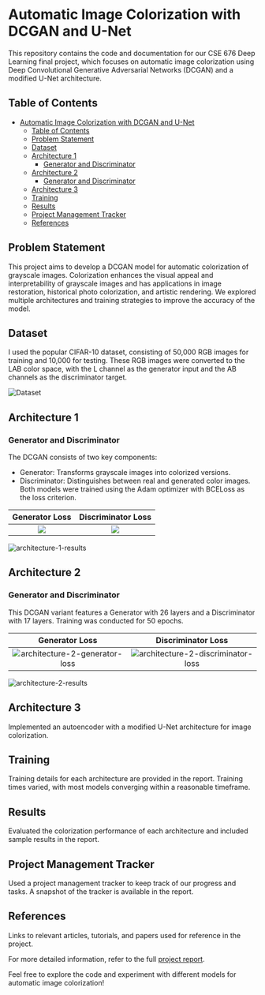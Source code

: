 # Automatic Image Colorization with DCGAN and U-Net

This repository contains the code and documentation for our CSE 676 Deep Learning final project, which focuses on automatic image colorization using Deep Convolutional Generative Adversarial Networks (DCGAN) and a modified U-Net architecture.

## Table of Contents
- [Automatic Image Colorization with DCGAN and U-Net](#automatic-image-colorization-with-dcgan-and-u-net)
  - [Table of Contents](#table-of-contents)
  - [Problem Statement](#problem-statement)
  - [Dataset](#dataset)
  - [Architecture 1](#architecture-1)
    - [Generator and Discriminator](#generator-and-discriminator)
  - [Architecture 2](#architecture-2)
    - [Generator and Discriminator](#generator-and-discriminator-1)
  - [Architecture 3](#architecture-3)
  - [Training](#training)
  - [Results](#results)
  - [Project Management Tracker](#project-management-tracker)
  - [References](#references)

## Problem Statement

This project aims to develop a DCGAN model for automatic colorization of grayscale images. Colorization enhances the visual appeal and interpretability of grayscale images and has applications in image restoration, historical photo colorization, and artistic rendering. We explored multiple architectures and training strategies to improve the accuracy of the model.

## Dataset

I used the popular CIFAR-10 dataset, consisting of 50,000 RGB images for training and 10,000 for testing. These RGB images were converted to the LAB color space, with the L channel as the generator input and the AB channels as the discriminator target.

<!-- <img src="/assets/img/dcgan-dataset.jpg" alt="Dataset" width="350"/> -->
![Dataset](../assets/img/dcgan-dataset.jpg)

## Architecture 1

### Generator and Discriminator
The DCGAN consists of two key components:
- Generator: Transforms grayscale images into colorized versions.
- Discriminator: Distinguishes between real and generated color images.
Both models were trained using the Adam optimizer with BCELoss as the loss criterion.


Generator Loss            |  Discriminator Loss
:-------------------------:|:-------------------------:
![](../assets/img/dcgan-architecture-1-generator-loss.jpg)  |  ![](../assets/img/dcgan-architecture-1-discriminator-loss.jpg)

<!-- <p align="center">
<img src="/assets/img/dcgan-architecture-1-results.jpg" alt="Architecture 1 Result" width="400"/>
</p> -->
![architecture-1-results](/assets/img/dcgan-architecture-1-results.jpg) 

## Architecture 2

### Generator and Discriminator
This DCGAN variant features a Generator with 26 layers and a Discriminator with 17 layers. Training was conducted for 50 epochs.


Generator Loss            |  Discriminator Loss
:-------------------------:|:-------------------------:
![architecture-2-generator-loss](../assets/img/dcgan-architecture-2-generator-loss.jpg)  |  ![architecture-2-discriminator-loss](../assets/img/dcgan-architecture-2-discriminator-loss.jpg)

<!-- <p align="center">
<img src="/assets/img/dcgan-architecture-2-results.jpg" alt="Architecture 1 Result" width="400"/>
</p> -->
![architecture-2-results](../assets/img/dcgan-architecture-2-results.jpg) 


## Architecture 3

Implemented an autoencoder with a modified U-Net architecture for image colorization.

## Training

Training details for each architecture are provided in the report. Training times varied, with most models converging within a reasonable timeframe.

## Results

Evaluated the colorization performance of each architecture and included sample results in the report.

## Project Management Tracker

Used a project management tracker to keep track of our progress and tasks. A snapshot of the tracker is available in the report.


## References

Links to relevant articles, tutorials, and papers used for reference in the project.

For more detailed information, refer to the full [project report](https://github.com/SankalpMehani/Image-Colorization-DCGAN/blob/main/README.md).

Feel free to explore the code and experiment with different models for automatic image colorization!
